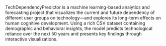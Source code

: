 TechDependencyPredictor is a machine learning-based analytics and forecasting project that visualizes the current and future dependency of different user groups on technology—and explores its long-term effects on human cognitive development. Using a rich CSV dataset containing demographic and behavioral insights, the model predicts technological reliance over the next 50 years and presents key findings through interactive visualizations.

